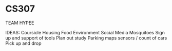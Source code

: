 # CS307
TEAM HYPEE

IDEAS:
Coursicle Housing
Food
Environment Social Media
Mosquitoes
Sign up and support of tools
Plan out study
Parking maps sensors / count of cars
Pick up and drop
